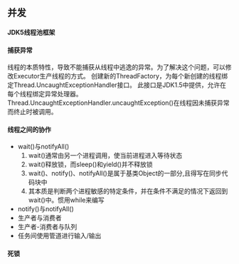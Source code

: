 并发
---
#### JDK5线程池框架

#### 捕获异常 
线程的本质特性，导致不能捕获从线程中逃逸的异常。为了解决这个问题，可以修改Executor生产线程的方式。
创建新的ThreadFactory，为每个新创建的线程绑定Thread.UncaughtExceptionHandler接口。
此接口是JDK1.5中提供，允许在每个线程绑定异常处理器。Thread.UncaughtExceptionHandler.uncaughtException()在线程因未捕获异常而终止时被调用。

#### 线程之间的协作
- wait()与notifyAll()
    1. wait()通常由另一个进程调用，使当前进程进入等待状态
    2. wait()释放锁，而sleep()和yield()并不释放锁
    3. wait()、notify()、notifyAll()是属于基类Object的一部分,且得写在同步代码块中
    4. 其本质是判断两个进程敏感的特定条件，并在条件不满足的情况下返回到wait()中。惯用while来编写
- notify()与notifyAll()
- 生产者与消费者
- 生产者-消费者与队列
- 任务间使用管道进行输入/输出

#### 死锁
